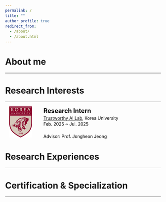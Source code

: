 ```yaml
---
permalink: /
title: ""
author_profile: true
redirect_from: 
  - /about/
  - /about.html
---
```


About me
======
---

Research Interests
======
---

<div style="display: flex; gap: 24px; align-items: flex-start; margin-bottom: 32px;">
  <img src="/images/korea.png" alt="Korea University Logo"
       style="width: 100px; height: 100px; object-fit: contain;">

  <div style="font-size: 14px; line-height: 1.4; color: #000;">
    <strong style="font-size: 20px; color: initial;">Research Intern</strong><br>
    <a href="연구실_홈페이지_주소" target="_blank">Trustworthy AI Lab</a>, Korea University<br>
    Feb. 2025 ~ Jul. 2025<br>
    <br>
    Advisor: Prof. Jongheon Jeong
  </div>
</div>

Research Experiences
======
---

Certification & Specialization
======
---
